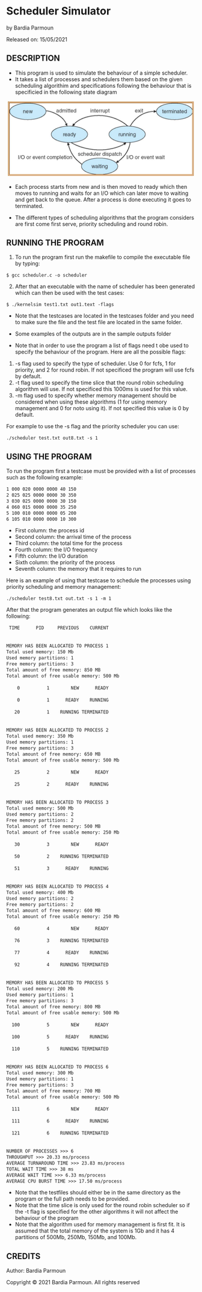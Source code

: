 
# Scheduler Simulator

by Bardia Parmoun

Released on: 15/05/2021

## DESCRIPTION
- This program is used to simulate the behaviour of a simple scheduler.
- It takes a list of processes and schedulers them based on the given scheduling algorithim and specifications following the behaviour that is specificied in the following state diagram
<p align="center">
<img src="images/statediagrams.JPG" />
</p>
  
- Each process starts from new and is then moved to ready which then moves to running and waits for an I/O which can later move to waiting and get back to the queue. After a process is done executing it goes to terminated.

- The different types of scheduling algorithms that the program considers are first come first serve, priority scheduling and round robin. 
  
## RUNNING THE PROGRAM
1. To run the program first run the makefile to compile the executable file by typing:
```shell
$ gcc scheduler.c -o scheduler
```
2. After that an executable with the name of scheduler has been generated which can then be used with the test cases:
```shell
$ ./kernelsim test1.txt out1.text -flags
```
- Note that the testcases are located in the testcases folder and you need to make sure the file and the test file are located in the same folder. 

- Some examples of the outputs are in the sample outputs folder

- Note that in order to use the program a list of flags need t obe used to specify the behaviour of the program. Here are all the possible flags:

1. -s flag used to specify the type of scheduler. Use 0 for fcfs, 1 for priority, and 2 for round robin. If not specificed the program will use fcfs by default.
2. -t flag used to specify the time slice that the round robin scheduling algorithm will use. If not specificed this 1000ms is used for this value.
3. -m flag used to specify whether memory management should be considered when using these algorithms (1 for using memory management and 0 for noto using it). If not specified this value is 0 by default. 

For example to use the -s flag and the priority scheduler you can use:
```
./scheduler test.txt out8.txt -s 1
```
## USING THE PROGRAM
To run the program first a testcase must be provided with a list of processes such as the following example:
```
1 000 020 0000 0000 40 150
2 025 025 0000 0000 30 350
3 030 025 0000 0000 30 150
4 060 015 0000 0000 35 250
5 100 010 0000 0000 05 200
6 105 010 0000 0000 10 300
```
- First column: the process id
- Second column: the arrival time of the process
- Third column: the total time for the process
- Fourth column: the I/O frequency
- Fifth column: the I/O duration
- Sixth column: the priority of the process
- Seventh column: the memory that it requires to run

Here is an example of using that testcase to schedule the processes using priority scheduling and memory management:
```
./scheduler test8.txt out.txt -s 1 -m 1
```
After that the program generates an output file which looks like the following: 

```
 TIME      PID     PREVIOUS    CURRENT


MEMORY HAS BEEN ALLOCATED TO PROCESS 1
Total used memory: 150 Mb
Used memory partitions: 1
Free memory partitions: 3
Total amount of free memory: 850 MB 
Total amount of free usable memory: 500 Mb

    0          1        NEW      READY

    0          1      READY    RUNNING

   20          1    RUNNING TERMINATED


MEMORY HAS BEEN ALLOCATED TO PROCESS 2
Total used memory: 350 Mb
Used memory partitions: 1
Free memory partitions: 3
Total amount of free memory: 650 MB 
Total amount of free usable memory: 500 Mb

   25          2        NEW      READY

   25          2      READY    RUNNING


MEMORY HAS BEEN ALLOCATED TO PROCESS 3
Total used memory: 500 Mb
Used memory partitions: 2
Free memory partitions: 2
Total amount of free memory: 500 MB 
Total amount of free usable memory: 250 Mb

   30          3        NEW      READY

   50          2    RUNNING TERMINATED

   51          3      READY    RUNNING


MEMORY HAS BEEN ALLOCATED TO PROCESS 4
Total used memory: 400 Mb
Used memory partitions: 2
Free memory partitions: 2
Total amount of free memory: 600 MB 
Total amount of free usable memory: 250 Mb

   60          4        NEW      READY

   76          3    RUNNING TERMINATED

   77          4      READY    RUNNING

   92          4    RUNNING TERMINATED


MEMORY HAS BEEN ALLOCATED TO PROCESS 5
Total used memory: 200 Mb
Used memory partitions: 1
Free memory partitions: 3
Total amount of free memory: 800 MB 
Total amount of free usable memory: 500 Mb

  100          5        NEW      READY

  100          5      READY    RUNNING

  110          5    RUNNING TERMINATED


MEMORY HAS BEEN ALLOCATED TO PROCESS 6
Total used memory: 300 Mb
Used memory partitions: 1
Free memory partitions: 3
Total amount of free memory: 700 MB 
Total amount of free usable memory: 500 Mb

  111          6        NEW      READY

  111          6      READY    RUNNING

  121          6    RUNNING TERMINATED


NUMBER OF PROCESSES >>> 6
THROUGHPUT >>> 20.33 ms/process
AVERAGE TURNAROUND TIME >>> 23.83 ms/process
TOTAL WAIT TIME >>> 38 ms
AVERAGE WAIT TIME >>> 6.33 ms/process
AVERAGE CPU BURST TIME >>> 17.50 ms/process
```

- Note that the testfiles should either be in the same directory as the program or the full path needs to be provided.
- Note that the time slice is only used for the round robin scheduler so if the -t flag is specified for the other algorithms it will not affect the behaviour of the program
- Note that the algorithm used for memory management is first fit. It is assumed that the total memory of the system is 1Gb and it has 4 partitions of 500Mb, 250Mb, 150Mb, and 100Mb. 
  
## CREDITS
Author: Bardia Parmoun

Copyright © 2021 Bardia Parmoun. All rights reserved
